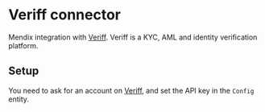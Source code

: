 # Veriff connector
Mendix integration with [Veriff](https://veriff.com/). Veriff is a KYC, AML and identity verification platform. 

## Setup
You need to ask for an account on [Veriff](https://veriff.com/), and set the API key in the ``Config`` entity.
